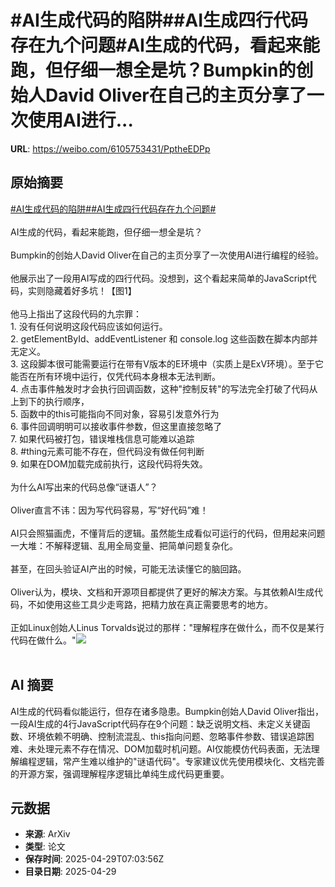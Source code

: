 # #AI生成代码的陷阱##AI生成四行代码存在九个问题#AI生成的代码，看起来能跑，但仔细一想全是坑？Bumpkin的创始人David Oliver在自己的主页分享了一次使用AI进行...

**URL**: https://weibo.com/6105753431/PptheEDPp

## 原始摘要

<a href="https://m.weibo.cn/search?containerid=231522type%3D1%26t%3D10%26q%3D%23AI%E7%94%9F%E6%88%90%E4%BB%A3%E7%A0%81%E7%9A%84%E9%99%B7%E9%98%B1%23&amp;extparam=%23AI%E7%94%9F%E6%88%90%E4%BB%A3%E7%A0%81%E7%9A%84%E9%99%B7%E9%98%B1%23" data-hide=""><span class="surl-text">#AI生成代码的陷阱#</span></a><a href="https://m.weibo.cn/search?containerid=231522type%3D1%26t%3D10%26q%3D%23AI%E7%94%9F%E6%88%90%E5%9B%9B%E8%A1%8C%E4%BB%A3%E7%A0%81%E5%AD%98%E5%9C%A8%E4%B9%9D%E4%B8%AA%E9%97%AE%E9%A2%98%23&amp;extparam=%23AI%E7%94%9F%E6%88%90%E5%9B%9B%E8%A1%8C%E4%BB%A3%E7%A0%81%E5%AD%98%E5%9C%A8%E4%B9%9D%E4%B8%AA%E9%97%AE%E9%A2%98%23" data-hide=""><span class="surl-text">#AI生成四行代码存在九个问题#</span></a><br><br>AI生成的代码，看起来能跑，但仔细一想全是坑？<br><br>Bumpkin的创始人David Oliver在自己的主页分享了一次使用AI进行编程的经验。<br><br>他展示出了一段用AI写成的四行代码。没想到，这个看起来简单的JavaScript代码，实则隐藏着好多坑！【图1】<br><br>他马上指出了这段代码的九宗罪：<br>1. 没有任何说明这段代码应该如何运行。<br>2. getElementById、addEventListener 和 console.log 这些函数在脚本内部并无定义。<br>3. 这段脚本很可能需要运行在带有V版本的E环境中（实质上是ExV环境）。至于它能否在所有环境中运行，仅凭代码本身根本无法判断。<br>4. 点击事件触发时才会执行回调函数，这种"控制反转"的写法完全打破了代码从上到下的执行顺序，<br>5. 函数中的this可能指向不同对象，容易引发意外行为<br>6. 事件回调明明可以接收事件参数，但这里直接忽略了<br>7. 如果代码被打包，错误堆栈信息可能难以追踪<br>8. #thing元素可能不存在，但代码没有做任何判断<br>9. 如果在DOM加载完成前执行，这段代码将失效。<br><br>为什么AI写出来的代码总像“谜语人”？<br><br>Oliver直言不讳：因为写代码容易，写“好代码”难！<br><br>AI只会照猫画虎，不懂背后的逻辑。虽然能生成看似可运行的代码，但用起来问题一大堆：不解释逻辑、乱用全局变量、把简单问题复杂化。<br><br>甚至，在回头验证AI产出的时候，可能无法读懂它的脑回路。<br><br>Oliver认为，模块、文档和开源项目都提供了更好的解决方案。与其依赖AI生成代码，不如使用这些工具少走弯路，把精力放在真正需要思考的地方。<br><br>正如Linux创始人Linus Torvalds说过的那样："理解程序在做什么，而不仅是某行代码在做什么。"<img style="" src="https://tvax2.sinaimg.cn/large/006Fd7o3gy1i0xfpks1fij314g0diwg6.jpg" referrerpolicy="no-referrer"><br><br>

## AI 摘要

AI生成的代码看似能运行，但存在诸多隐患。Bumpkin创始人David Oliver指出，一段AI生成的4行JavaScript代码存在9个问题：缺乏说明文档、未定义关键函数、环境依赖不明确、控制流混乱、this指向问题、忽略事件参数、错误追踪困难、未处理元素不存在情况、DOM加载时机问题。AI仅能模仿代码表面，无法理解编程逻辑，常产生难以维护的"谜语代码"。专家建议优先使用模块化、文档完善的开源方案，强调理解程序逻辑比单纯生成代码更重要。

## 元数据

- **来源**: ArXiv
- **类型**: 论文
- **保存时间**: 2025-04-29T07:03:56Z
- **目录日期**: 2025-04-29

